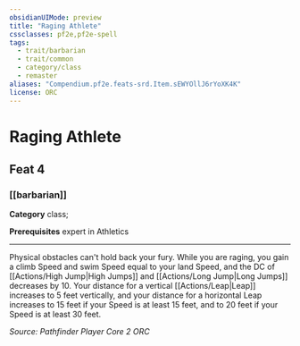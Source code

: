```yaml
---
obsidianUIMode: preview
title: "Raging Athlete"
cssclasses: pf2e,pf2e-spell
tags:
  - trait/barbarian
  - trait/common
  - category/class
  - remaster
aliases: "Compendium.pf2e.feats-srd.Item.sEWYOllJ6rYoXK4K"
license: ORC
---
```

# Raging Athlete
## Feat 4
### [[barbarian]]

**Category** class; 



**Prerequisites** expert in Athletics
* * *
Physical obstacles can't hold back your fury. While you are raging, you gain a climb Speed and swim Speed equal to your land Speed, and the DC of [[Actions/High Jump|High Jumps]] and [[Actions/Long Jump|Long Jumps]] decreases by 10. Your distance for a vertical [[Actions/Leap|Leap]] increases to 5 feet vertically, and your distance for a horizontal Leap increases to 15 feet if your Speed is at least 15 feet, and to 20 feet if your Speed is at least 30 feet.

*Source: Pathfinder Player Core 2*
*ORC*